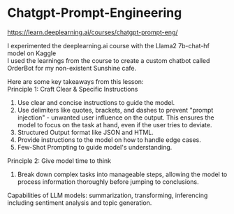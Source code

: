 # Chatgpt-Prompt-Engineering
https://learn.deeplearning.ai/courses/chatgpt-prompt-eng/

I experimented the deeplearning.ai course with the Llama2 7b-chat-hf model on Kaggle <br>
I used the learnings from the course to create a custom chatbot called OrderBot for my non-existent Sunshine cafe. <br>

Here are some key takeaways from this lesson: <br>
Principle 1: Craft Clear & Specific Instructions <br>
1. Use clear and concise instructions to guide the model. <br>
2. Use delimiters like quotes, brackets, and dashes to prevent "prompt injection" - unwanted user influence on the output. This ensures the model to focus on the task at hand, even if the user tries to deviate. <br>
3. Structured Output format like JSON and HTML. <br>
4. Provide instructions to the model on how to handle edge cases. <br>
5. Few-Shot Prompting to guide model's understanding. <br>

Principle 2: Give model time to think <br>
1. Break down complex tasks into manageable steps, allowing the model to process information thoroughly before jumping to conclusions. <br>

Capabilities of LLM models: summarization, transforming, inferencing including sentiment analysis and topic generation.
